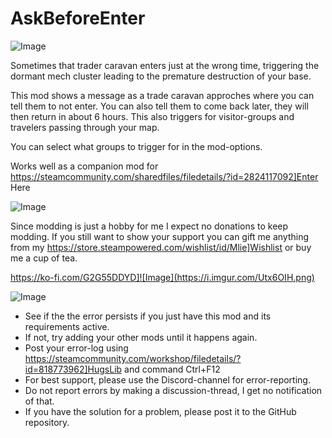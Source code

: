 # AskBeforeEnter

![Image](https://i.imgur.com/buuPQel.png)


Sometimes that trader caravan enters just at the wrong time, triggering the dormant mech cluster leading to the premature destruction of your base. 

This mod shows a message as a trade caravan approches where you can tell them to not enter.
You can also tell them to come back later, they will then return in about 6 hours.
This also triggers for visitor-groups and travelers passing through your map.

You can select what groups to trigger for in the mod-options.

Works well as a companion mod for https://steamcommunity.com/sharedfiles/filedetails/?id=2824117092]Enter Here

![Image](https://i.imgur.com/O0IIlYj.png)

Since modding is just a hobby for me I expect no donations to keep modding. If you still want to show your support you can gift me anything from my https://store.steampowered.com/wishlist/id/Mlie]Wishlist or buy me a cup of tea.

https://ko-fi.com/G2G55DDYD]![Image](https://i.imgur.com/Utx6OIH.png)


![Image](https://i.imgur.com/PwoNOj4.png)



-  See if the the error persists if you just have this mod and its requirements active.
-  If not, try adding your other mods until it happens again.
-  Post your error-log using https://steamcommunity.com/workshop/filedetails/?id=818773962]HugsLib and command Ctrl+F12
-  For best support, please use the Discord-channel for error-reporting.
-  Do not report errors by making a discussion-thread, I get no notification of that.
-  If you have the solution for a problem, please post it to the GitHub repository.



